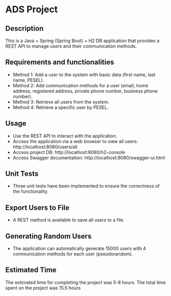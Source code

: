 # ADS Project

## Description
This is a Java + Spring (Spring Boot) + H2 DB application that provides a REST API to manage users and their communication methods.

## Requirements and functionalities
- Method 1: Add a user to the system with basic data (first name, last name, PESEL).
- Method 2: Add communication methods for a user (email, home address, registered address, private phone number, business phone number).
- Method 3: Retrieve all users from the system.
- Method 4: Retrieve a specific user by PESEL.

## Usage
- Use the REST API to interact with the application.
- Access the application via a web browser to view all users: http://localhost:8080/users/all
- Access project DB: http://localhost:8080/h2-console
- Access Swagger documentation: http://localhost:8080/swagger-ui.html

## Unit Tests
- Three unit tests have been implemented to ensure the correctness of the functionality.

## Export Users to File
- A REST method is available to save all users to a file.

## Generating Random Users
- The application can automatically generate 15000 users with 4 communication methods for each user (pseudorandom).

## Estimated Time
The estimated time for completing the project was 5-8 hours.
The total time spent on the project was 15.5 hours 



